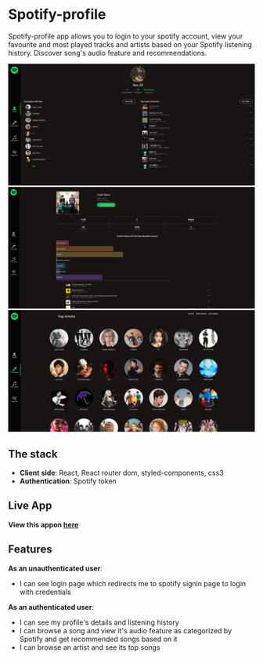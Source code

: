 # Spotify-profile
Spotify-profile app allows you to login to your spotify account, view your favourite and most played tracks and artists based on your Spotify listening history. Discover song's audio feature and recommendations.

![Spotify-profile](public/screenshot-1.png )
![Spotify-profile](public/screenshot-2.png )
![Spotify-profile](public/screenshot-3.png )


## The stack
- **Client side**: React, React router dom, styled-components, css3
- **Authentication**: Spotify token

## Live App
**View this appon [here](https://leoltl-spotify-profile.herokuapp.com)**

## Features
**As an unauthenticated user**:
- I can see login page which redirects me to spotify signin page to login with credentials

**As an authenticated user**:
- I can see my profile's details and listening history
- I can browse a song and view it's audio feature as categorized by Spotify and get recommended songs based on it
- I can browse an artist and see its top songs

